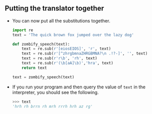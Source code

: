 ## Putting the translator together

- You can now put all the substitutions together.

	```python
	import re
	text = 'The quick brown fox jumped over the lazy dog'

	def zombify_speech(text):
		text = re.sub(r'[eiosEIOS]', 'r', text)
		text = re.sub(r'[^zhrgbmnaZHRGBMNA?\n .!?-]', '', text)
		text = re.sub(r'r\b', 'rh', text)
		text = re.sub(r'(\b[aA]\b)','hra', text)
		return text

	text = zombify_speech(text)
	```
- If you run your program and then query the value of `text` in the interpreter, you should see the following.

	```python
	>>> text
	'hrh rh brrn rh mrh rrrh hrh az rg'
	```
